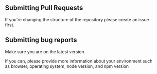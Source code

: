 ## Submitting Pull Requests
If you're changing the structure of the repository please create an issue first.

## Submitting bug reports

Make sure you are on the latest version.

If you can, please provide more information about your environment such as browser, operating system, node version, and npm version
